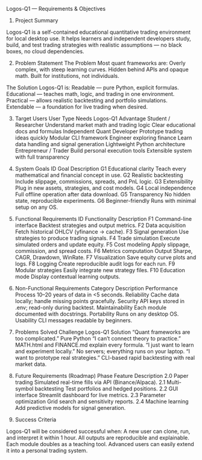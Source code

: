 Logos-Q1 — Requirements & Objectives
1. Project Summary

Logos-Q1 is a self-contained educational quantitative trading environment for local desktop use.
It helps learners and independent developers study, build, and test trading strategies with realistic assumptions — no black boxes, no cloud dependencies.

2. Problem Statement
The Problem
    Most quant frameworks are:
    Overly complex, with steep learning curves.
    Hidden behind APIs and opaque math.
    Built for institutions, not individuals.

The Solution
    Logos-Q1 is:
    Readable — pure Python, explicit formulas.
    Educational — teaches math, logic, and trading in one environment.
    Practical — allows realistic backtesting and portfolio simulations.
    Extendable — a foundation for live trading when desired.

3. Target Users
User Type	Needs	Logos-Q1 Advantage
Student / Researcher	Understand market math and trading logic	Clear educational docs and formulas
Independent Quant Developer	Prototype trading ideas quickly	Modular CLI framework
Engineer exploring finance	Learn data handling and signal generation	Lightweight Python architecture
Entrepreneur / Trader	Build personal execution tools	Extensible system with full transparency

4. System Goals
ID	Goal	Description
G1	Educational clarity	Teach every mathematical and financial concept in use.
G2	Realistic backtesting	Include slippage, commissions, spreads, and PnL logic.
G3	Extensibility	Plug in new assets, strategies, and cost models.
G4	Local independence	Full offline operation after data download.
G5	Transparency	No hidden state, reproducible experiments.
G6	Beginner-friendly	Runs with minimal setup on any OS.

5. Functional Requirements
ID	Functionality	Description
F1	Command-line interface	Backtest strategies and output metrics.
F2	Data acquisition	Fetch historical OHLCV (yfinance → cache).
F3	Signal generation	Use strategies to produce trading signals.
F4	Trade simulation	Execute simulated orders and update equity.
F5	Cost modeling	Apply slippage, commission, and spread costs.
F6	Metrics computation	Output Sharpe, CAGR, Drawdown, WinRate.
F7	Visualization	Save equity curve plots and logs.
F8	Logging	Create reproducible audit logs for each run.
F9	Modular strategies	Easily integrate new strategy files.
F10	Education mode	Display contextual learning outputs.

6. Non-Functional Requirements
Category	Description
Performance	Process 10–20 years of data in <5 seconds.
Reliability	Cache data locally; handle missing points gracefully.
Security	API keys stored in .env; read-only during backtest.
Maintainability	Each module documented with docstrings.
Portability	Runs on any desktop OS.
Usability	CLI messages readable by beginners.

7. Problems Solved
Challenge	Logos-Q1 Solution
“Quant frameworks are too complicated.”	Pure Python
“I can’t connect theory to practice.”	MATH.html and FINANCE.md explain every formula.
“I just want to learn and experiment locally.”	No servers; everything runs on your laptop.
“I want to prototype real strategies.”	CLI-based rapid backtesting with real market data.

8. Future Requirements (Roadmap)
Phase	Feature	Description
2.0	Paper trading	Simulated real-time fills via API (Binance/Alpaca).
2.1	Multi-symbol backtesting	Test portfolios and hedged positions.
2.2	GUI interface	Streamlit dashboard for live metrics.
2.3	Parameter optimization	Grid search and sensitivity reports.
2.4	Machine learning	Add predictive models for signal generation.

9. Success Criteria

Logos-Q1 will be considered successful when:
    A new user can clone, run, and interpret it within 1 hour.
    All outputs are reproducible and explainable.
    Each module doubles as a teaching tool.
    Advanced users can easily extend it into a personal trading system.